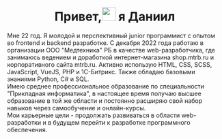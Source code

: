 <h1 align="center">Привет,<img src="https://github.com/blackcater/blackcater/raw/main/images/Hi.gif" height="32"/> я Даниил
</h1>
<a>Мне 22 год. Я молодой и перспективный junior программист с опытом во frontend и backend разработке. С декабря 2022 года работаю в организации ООО "Медтехника" РБ в качестве web-разработчика, 
где занимаюсь ведением и доработкой интернет-магазина shop.mtrb.ru и корпоративного сайта mtrb.ru. Активно использую HTML, CSS, SCSS, JavaScript, VueJS, PHP и 1C-Битрикс. Также обладаю базовыми знаниями Python, C# и SQL.</a><br>
<a>Имею среднее профессиональное образование по специальности "Прикладная информатика", в настоящее время получаю высшее образование в той же области и постоянно расширяю свой набор навыков через самообучение и онлайн-курсы.</a><br>
<a>Мои карьерные цели - продолжать развиваться в области web-разработки и в будущем перейти к разработке программного обеспечения.</a>
<!---
Hramulay/Hramulay is a ✨ special ✨ repository because its `README.md` (this file) appears on your GitHub profile.
You can click the Preview link to take a look at your changes.
--->
